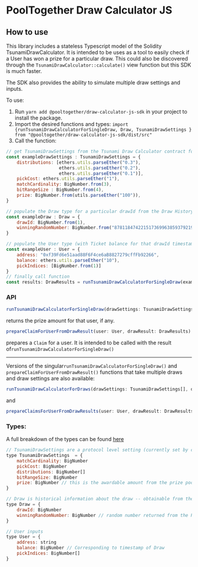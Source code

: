 # PoolTogether Draw Calculator JS

## How to use
This library includes a stateless Typescript model of the Solidity TsunamiDrawCalculator. It is intended to be uses as a tool to easily check if a User has won a prize for a particular draw. This could also be discovered through the `TsunamiDrawCalculator::calculate()` view function but this SDK is much faster.

The SDK also provides the ability to simulate multiple draw settings and inputs.  

To use: 
1. Run `yarn add @pooltogether/draw-calculator-js-sdk` in your project to install the package.
1. Import the desired functions and types: `import {runTsunamiDrawCalculatorForSingleDraw, Draw, TsunamiDrawSettings } from "@pooltogether/draw-calculator-js-sdk/dist/src"`
1. Call the function:
```javascript
// get TsunamiDrawSettings from the Tsunami Draw Calculator contract for a particular drawId
const exampleDrawSettings : TsunamiDrawSettings = {
    distributions: [ethers.utils.parseEther("0.3"),
                    ethers.utils.parseEther("0.2"),
                    ethers.utils.parseEther("0.1")],
    pickCost: ethers.utils.parseEther("1"),
    matchCardinality: BigNumber.from(3),
    bitRangeSize : BigNumber.from(4),
    prize: BigNumber.from(utils.parseEther("100")),
}

// populate the Draw type for a particular drawId from the Draw History contract
const exampleDraw : Draw = {
    drawId: BigNumber.from(1),
    winningRandomNumber: BigNumber.from("8781184742215173699638593792190316559257409652205547100981219837421219359728")
}

// populate the User type (with Ticket balance for that drawId timestamp and appropriate pickIndices)
const exampleUser : User = {
    address: "0xf39Fd6e51aad88F6F4ce6aB8827279cffFb92266",
    balance: ethers.utils.parseEther("10"),
    pickIndices: [BigNumber.from(1)]
} 
// finally call function
const results: DrawResults = runTsunamiDrawCalculatorForSingleDraw(exampleDrawSettings, exampleDraw, exampleUser)
```


### API
```javascript
runTsunamiDrawCalculatorForSingleDraw(drawSettings: TsunamiDrawSettings, draw: Draw, user: User): DrawResults
```
returns the prize amount for that user, if any.

```javascript
prepareClaimForUserFromDrawResult(user: User, drawResult: DrawResults): Claim
```
prepares a `Claim` for a user. It is intended to be called with the result of`runTsunamiDrawCalculatorForSingleDraw()`

----
Versions of the singular`runTsunamiDrawCalculatorForSingleDraw()` and `prepareClaimForUserFromDrawResult()` functions that take multiple draws and draw settings are also available:

```javascript
runTsunamiDrawCalculatorForDraws(drawSettings: TsunamiDrawSettings[], draw: Draw[], user: User): DrawResults[]
```
and 
```javascript
prepareClaimsForUserFromDrawResults(user: User, drawResult: DrawResults[]): Claim
```

### Types:
A full breakdown of the types can be found [here](./src/types.ts)

```javascript
// TsunamiDrawSettings are a protocol level setting (currently set by contract owner)
type TsunamiDrawSettings  = {
    matchCardinality: BigNumber
    pickCost: BigNumber
    distributions: BigNumber[]
    bitRangeSize: BigNumber
    prize: BigNumber // this is the awardable amount from the prize pool
}

// Draw is historical information about the draw -- obtainable from the DrawHistory
type Draw = {
    drawId: BigNumber
    winningRandomNumber: BigNumber // random number returned from the RNG service
}

// User inputs
type User = {
    address: string
    balance: BigNumber // Corresponding to timestamp of Draw
    pickIndices: BigNumber[]
}
```


